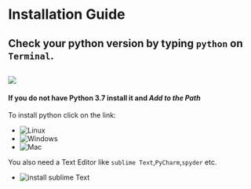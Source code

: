 # Installation Guide

## Check your python version by typing `python` on `Terminal`.
![](https://proxy.duckduckgo.com/iu/?u=http%3A%2F%2F3qeqpr26caki16dnhd19sv6by6v.wpengine.netdna-cdn.com%2Fwp-content%2Fuploads%2F2017%2F02%2FPython3-Version.png&f=1&nofb=1)
---
#### If you do not have Python 3.7 install it and *Add to the Path*

To install python click on the link:
* ![Linux](https://www.python.org/downloads/release/python-374/)
* ![Windows](https://www.python.org/downloads/release/python-374/)
* ![Mac](https://www.python.org/downloads/release/python-374/)

You also need a Text Editor like `sublime Text`,`PyCharm`,`spyder` etc.
* ![ install sublime Text](https://www.sublimetext.com/3)

